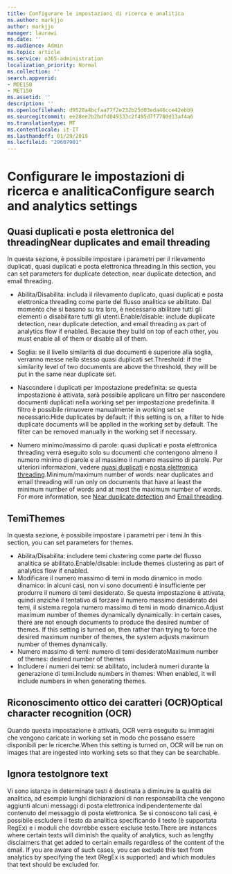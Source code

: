 ```yaml
---
title: Configurare le impostazioni di ricerca e analitica
ms.author: markjjo
author: markjjo
manager: laurawi
ms.date: ''
ms.audience: Admin
ms.topic: article
ms.service: o365-administration
localization_priority: Normal
ms.collection: ''
search.appverid:
- MOE150
- MET150
ms.assetid: ''
description: ''
ms.openlocfilehash: d9528a4bcfaa77f2e232b25d03eda46cce42ebb9
ms.sourcegitcommit: ee28ee2b2bdfd049333c2f495d7f7780d13af4a6
ms.translationtype: MT
ms.contentlocale: it-IT
ms.lasthandoff: 01/29/2019
ms.locfileid: "29607901"
---
```

# <a name="configure-search-and-analytics-settings"></a><span data-ttu-id="314d2-102">Configurare le impostazioni di ricerca e analitica</span><span class="sxs-lookup"><span data-stu-id="314d2-102">Configure search and analytics settings</span></span>


## <a name="near-duplicates-and-email-threading"></a><span data-ttu-id="314d2-103">Quasi duplicati e posta elettronica del threading</span><span class="sxs-lookup"><span data-stu-id="314d2-103">Near duplicates and email threading</span></span>

<span data-ttu-id="314d2-104">In questa sezione, è possibile impostare i parametri per il rilevamento duplicati, quasi duplicati e posta elettronica threading.</span><span class="sxs-lookup"><span data-stu-id="314d2-104">In this section, you can set parameters for duplicate detection, near duplicate detection, and email threading.</span></span>

- <span data-ttu-id="314d2-p101">Abilita/Disabilita: includa il rilevamento duplicato, quasi duplicati e posta elettronica threading come parte del flusso analitica se abilitato. Dal momento che si basano su tra loro, è necessario abilitare tutti gli elementi o disabilitare tutti gli utenti.</span><span class="sxs-lookup"><span data-stu-id="314d2-p101">Enable/disable: include duplicate detection, near duplicate detection, and email threading as part of analytics flow if enabled. Because they build on top of each other, you must enable all of them or disable all of them.</span></span>

- <span data-ttu-id="314d2-107">Soglia: se il livello similarità di due documenti è superiore alla soglia, verranno messe nello stesso quasi duplicati set.</span><span class="sxs-lookup"><span data-stu-id="314d2-107">Threshold: if the similarity level of two documents are above the threshold, they will be put in the same near duplicate set.</span></span>

- <span data-ttu-id="314d2-p102">Nascondere i duplicati per impostazione predefinita: se questa impostazione è attivata, sarà possibile applicare un filtro per nascondere documenti duplicati nella working set per impostazione predefinita. Il filtro è possibile rimuovere manualmente in working set se necessario.</span><span class="sxs-lookup"><span data-stu-id="314d2-p102">Hide duplicates by default: if this setting is on, a filter to hide duplicate documents will be applied in the working set by default. The filter can be removed manually in the working set if necessary.</span></span>

- <span data-ttu-id="314d2-p103">Numero minimo/massimo di parole: quasi duplicati e posta elettronica threading verrà eseguito solo su documenti che contengono almeno il numero minimo di parole e al massimo il numero massimo di parole. Per ulteriori informazioni, vedere [quasi duplicati](near-duplicates.md) e [posta elettronica threading](email-threading.md).</span><span class="sxs-lookup"><span data-stu-id="314d2-p103">Minimum/maximum number of words: near duplicates and email threading will run only on documents that have at least the minimum number of words and at most the maximum number of words. For more information, see [Near duplicate detection](near-duplicates.md) and [Email threading](email-threading.md).</span></span>

## <a name="themes"></a><span data-ttu-id="314d2-112">Temi</span><span class="sxs-lookup"><span data-stu-id="314d2-112">Themes</span></span>

<span data-ttu-id="314d2-113">In questa sezione, è possibile impostare i parametri per i temi.</span><span class="sxs-lookup"><span data-stu-id="314d2-113">In this section, you can set parameters for themes.</span></span>

- <span data-ttu-id="314d2-114">Abilita/Disabilita: includere temi clustering come parte del flusso analitica se abilitato.</span><span class="sxs-lookup"><span data-stu-id="314d2-114">Enable/disable: include themes clustering as part of analytics flow if enabled.</span></span>
- <span data-ttu-id="314d2-p104">Modificare il numero massimo di temi in modo dinamico in modo dinamico: in alcuni casi, non vi sono documenti è insufficiente per produrre il numero di temi desiderato. Se questa impostazione è attivata, quindi anziché il tentativo di forzare il numero massimo desiderato dei temi, il sistema regola numero massimo di temi in modo dinamico.</span><span class="sxs-lookup"><span data-stu-id="314d2-p104">Adjust maximum number of themes dynamically dynamically: in certain cases, there are not enough documents to produce the desired number of themes. If this setting is turned on, then rather than trying to force the desired maximum number of themes, the system adjusts maximum number of themes dynamically.</span></span>
- <span data-ttu-id="314d2-117">Numero massimo di temi: numero di temi desiderato</span><span class="sxs-lookup"><span data-stu-id="314d2-117">Maximum number of themes: desired number of themes</span></span>
- <span data-ttu-id="314d2-118">Includere i numeri dei temi: se abilitato, includerà numeri durante la generazione di temi.</span><span class="sxs-lookup"><span data-stu-id="314d2-118">Include numbers in themes: When enabled, it will include numbers in when generating themes.</span></span>  

## <a name="optical-character-recognition-ocr"></a><span data-ttu-id="314d2-119">Riconoscimento ottico dei caratteri (OCR)</span><span class="sxs-lookup"><span data-stu-id="314d2-119">Optical character recognition (OCR)</span></span>

<span data-ttu-id="314d2-120">Quando questa impostazione è attivata, OCR verrà eseguito su immagini che vengono caricate in working set in modo che possano essere disponibili per le ricerche.</span><span class="sxs-lookup"><span data-stu-id="314d2-120">When this setting is turned on, OCR will be run on images that are ingested into working sets so that they can be searchable.</span></span>

## <a name="ignore-text"></a><span data-ttu-id="314d2-121">Ignora testo</span><span class="sxs-lookup"><span data-stu-id="314d2-121">Ignore text</span></span>

<span data-ttu-id="314d2-p105">Vi sono istanze in determinate testi è destinata a diminuire la qualità dei analitica, ad esempio lunghi dichiarazioni di non responsabilità che vengono aggiunti alcuni messaggi di posta elettronica indipendentemente dal contenuto del messaggio di posta elettronica. Se si conoscono tali casi, è possibile escludere il testo da analitica specificando il testo (è supportata RegEx) e i moduli che dovrebbe essere escluse testo.</span><span class="sxs-lookup"><span data-stu-id="314d2-p105">There are instances where certain texts will diminish the quality of analytics, such as lengthy disclaimers that get added to certain emails regardless of the content of the email. If you are aware of such cases, you can exclude this text from analytics by specifying the text (RegEx is supported) and which modules that text should be excluded for.</span></span>